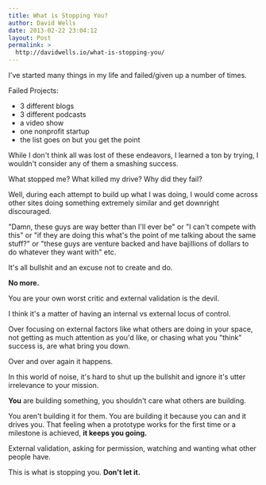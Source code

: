 ```yaml
---
title: What is Stopping You?
author: David Wells
date: 2013-02-22 23:04:12
layout: Post
permalink: >
  http://davidwells.io/what-is-stopping-you/
---
```


I've started many things in my life and failed/given up  a number of times.

Failed Projects:

<ul>
	<li>3 different blogs</li>
	<li>3 different podcasts</li>
	<li>a video show</li>
 	<li>one nonprofit startup</li>
	<li>the list goes on but you get the point</li>
</ul>

While I don't think all was lost of these endeavors, I learned a ton by trying, I wouldn't consider any of them a smashing success.

What stopped me? What killed my drive? Why did they fail?

Well, during each attempt to build up what I was doing, I would come across other sites doing something extremely similar and get downright discouraged.

"Damn, these guys are way better than I'll ever be" or "I can't compete with this" or "if they are doing this what's the point of me talking about the same stuff?" or "these guys are venture backed and have bajillions of dollars to do whatever they want with" etc.

It's all bullshit and an excuse not to create and do.

<strong>No more.</strong>

You are your own worst critic and external validation is the devil.

I think it's a matter of having an internal vs external locus of control.

Over focusing on external factors like what others are doing in your space, not getting as much attention as you'd like, or chasing what you "think" success is, are what bring you down.

Over and over again it happens.

In this world of noise, it's hard to shut up the bullshit and ignore it's utter irrelevance to your mission.

<strong>You</strong> are building something, you shouldn't care what others are building.

You aren't building it for them. You are building it because you can and it drives you. That feeling when a prototype works for the first time or a milestone is achieved, <strong>it keeps you going. </strong>

External validation, asking for permission, watching and wanting what other people have.

This is what is stopping you. <strong>Don't let it.</strong>
